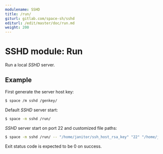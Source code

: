 ```yaml
---
modulename: SSHD
title: /run/
giturl: gitlab.com/space-sh/sshd
editurl: /edit/master/doc/run.md
weight: 200
---
```

# SSHD module: Run

Run a local _SSHD_ server.


## Example

First generate the server host key:  
```sh
$ space /m sshd /genkey/
```

Default _SSHD_ server start:
```sh
$ space -m sshd /run/
```

_SSHD_ server start on port 22 and customized file paths:
```sh
$ space -m sshd /run/ -- "/home/janitor/ssh_host_rsa_key" "22" "/home/janitor/authorized_keys"
```

Exit status code is expected to be 0 on success.
